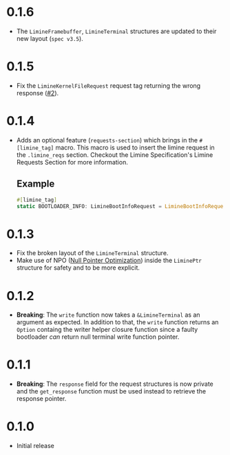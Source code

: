 # 0.1.6
* The `LimineFramebuffer`, `LimineTerminal` structures are updated to their new layout (`spec v3.5`).

# 0.1.5
* Fix the `LimineKernelFileRequest` request tag returning the wrong response ([#2](https://github.com/limine-bootloader/limine-rs/pull/2)).

# 0.1.4
* Adds an optional feature (`requests-section`) which brings in the `#[limine_tag]` macro. This macro is used to
  insert the limine request in the `.limine_reqs` section. Checkout the Limine Specification's Limine Requests 
  Section for more information.

  ## Example
  ```rust
  #[limine_tag]
  static BOOTLOADER_INFO: LimineBootInfoRequest = LimineBootInfoRequest::new(0);
  ```

# 0.1.3
* Fix the broken layout of the `LimineTerminal` structure.
* Make use of NPO ([Null Pointer Optimization](https://doc.rust-lang.org/std/option/index.html#representation)) inside the `LiminePtr` structure for safety and to be more explicit.

# 0.1.2
* **Breaking**: The `write` function now takes a `&LimineTerminal` as an argument as expected. In addition to that, the
                `write` function returns an `Option` containg the writer helper closure function since a faulty bootloader *can*
                return null terminal write function pointer.

# 0.1.1
* **Breaking**: The `response` field for the request structures is now private and the `get_response` function must be used instead to retrieve the response pointer.

# 0.1.0
* Initial release
